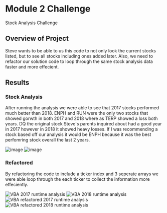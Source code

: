# Module 2 Challenge
Stock Analysis Challenge

## Overview of Project
Steve wants to be able to us this code to not only look the current stocks listed, but to see all stocks including ones added later. Also, we need to refactor our solution code to loop through the same stock analysis data faster and more effecient. 

## Results

### Stock Analysis
After running the analysis we were able to see that 2017 stocks performed much better than 2018. ENPH and RUN were the only two stocks that showed gorwth in both 2017 and 2018 where as TERP showed a loss both years. DQ the original stock Steve's parents inquired about had a good year in 2017 however in 2018 it showed heavy losses. If I was recommending a stock based off our analysis it would be ENPH because it was the best perfomring stock overall the last 2 years.

![image](https://user-images.githubusercontent.com/108442512/180846466-83c93636-8305-4222-879a-adbe00e4cc40.png)
![image](https://user-images.githubusercontent.com/108442512/180846515-8715eb71-3c10-45c6-9034-e55be640f24b.png)

### Refactored
By refactoring the code to include a ticker index and 3 seperate arrays we were able loop through the each ticker to collect the information more effeciently.



![VBA 2017 runtime analysis](https://user-images.githubusercontent.com/108442512/181016954-38befa10-418c-48e3-bc21-0a118a1e3d1b.png)
![VBA 2018 runtime analysis](https://user-images.githubusercontent.com/108442512/181016975-8aed97a3-7b86-4fcb-9f22-49fccb0b2aa0.png)
![VBA refactored 2017 runtime analysis](https://user-images.githubusercontent.com/108442512/181016984-e5134378-ccfd-42c1-948f-4db33bcab27c.png)
![VBA refactored 2018 runtime analysis](https://user-images.githubusercontent.com/108442512/181016999-8235aa95-5ff8-45e9-a505-b7c7767afc35.png)


